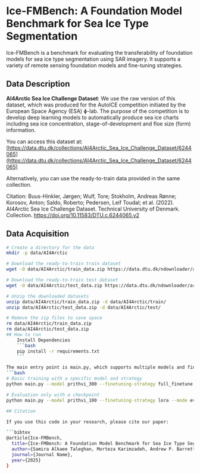 # Ice-FMBench: A Foundation Model Benchmark for Sea Ice Type Segmentation
Ice-FMBench is a benchmark for evaluating the transferability of foundation models for sea ice type segmentation using SAR imagery. It supports a variety of remote sensing foundation models and fine-tuning strategies.
## Data Description

**AI4Arctic Sea Ice Challenge Dataset**: 
   We use the raw version of this dataset, which was produced for the AutoICE competition initiated by the European Space Agency (ESA) ɸ-lab. The purpose of the competition is to develop deep learning models to automatically produce sea ice charts including sea ice concentration, stage-of-development and floe size (form) information.

   You can access this dataset at:
   [https://data.dtu.dk/collections/AI4Arctic_Sea_Ice_Challenge_Dataset/6244065](https://data.dtu.dk/collections/AI4Arctic_Sea_Ice_Challenge_Dataset/6244065)

   Alternatively, you can use the ready-to-train data provided in the same collection.

   Citation:
   Buus-Hinkler, Jørgen; Wulf, Tore; Stokholm, Andreas Rønne; Korosov, Anton; Saldo, Roberto; Pedersen, Leif Toudal; et al. (2022). AI4Arctic Sea Ice Challenge Dataset. Technical University of Denmark. Collection. https://doi.org/10.11583/DTU.c.6244065.v2

## Data Acquisition

```bash
# Create a directory for the data
mkdir -p data/AI4Arctic

# Download the ready-to-train train dataset
wget -O data/AI4Arctic/train_data.zip https://data.dtu.dk/ndownloader/articles/21316608/versions/3

# Download the ready-to-train test dataset
wget -O data/AI4Arctic/test_data.zip https://data.dtu.dk/ndownloader/articles/21762830/versions/2

# Unzip the downloaded datasets
unzip data/AI4Arctic/train_data.zip -d data/AI4Arctic/train/
unzip data/AI4Arctic/test_data.zip -d data/AI4Arctic/test/

# Remove the zip files to save space
rm data/AI4Arctic/train_data.zip
rm data/AI4Arctic/test_data.zip
## How to run
    Install Dependencies
    ```bash
    pip install -r requirements.txt
    ```

The main entry point is main.py, which supports multiple models and fine-tuning strategies. Here are the basic usage patterns:
```bash
# Basic training with a specific model and strategy
python main.py --model prithvi_300 --finetuning-strategy full_finetune

# Evaluation only with a checkpoint
python main.py --model prithvi_100 --finetuning-strategy lora --mode evaluate --checkpoint path/to/model.ckpt

## Citation

If you use this code in your research, please cite our paper:

```bibtex
@article{Ice-FMBench,
  title={Ice-FMBench: A Foundation Model Benchmark for Sea Ice Type Segmentation},
  author={Samira Alkaee Taleghan, Morteza Karimzadeh, Andrew P. Barrett, Walter N. Meier, Farnoush Banaei-Kashani},
  journal={Journal Name},
  year={2025}
}
```